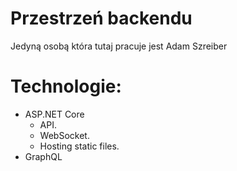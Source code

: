 <!-- MarkDown Syntax: https://guides.github.com/features/mastering-markdown/ -->


# Przestrzeń backendu
Jedyną osobą która tutaj pracuje jest Adam Szreiber

# Technologie:
* ASP.NET Core
    * API.
    * WebSocket.
    * Hosting static files.
* GraphQL

